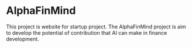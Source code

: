 # AlphaFinMind
This project is website for startup project. The AlphaFinMind 
project is aim to develop the potential of contribution that
AI can make in finance development.